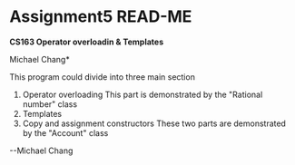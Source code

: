 
# Assignment5 READ-ME

****CS163 Operator overloadin & Templates****



Michael Chang*

This program could divide into three main section
1. Operator overloading
	This part is demonstrated by the "Rational number" class
2. Templates
3. Copy and assignment constructors
	These two parts are demonstrated by the "Account" class



--Michael Chang

